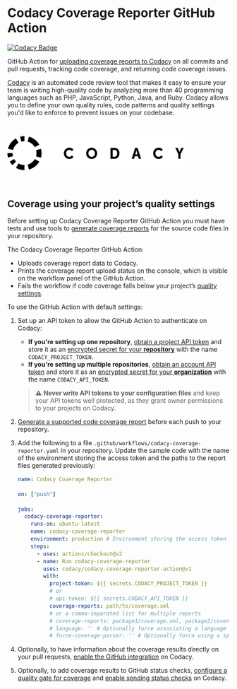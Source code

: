 # Codacy Coverage Reporter GitHub Action

[![Codacy Badge](https://app.codacy.com/project/badge/Grade/db5eda4c50b24c008b2c19f1117c9cef)](https://www.codacy.com/gh/codacy/codacy-coverage-reporter-action/dashboard?utm_source=github.com&amp;utm_medium=referral&amp;utm_content=codacy/codacy-coverage-reporter-action&amp;utm_campaign=Badge_Grade)

GitHub Action for [uploading coverage reports to Codacy](https://docs.codacy.com/coverage-reporter/#uploading-coverage) on all commits and pull requests, tracking code coverage, and returning code coverage issues.

[Codacy](https://www.codacy.com/) is an automated code review tool that makes it easy to ensure your team is writing high-quality code by analyzing more than 40 programming languages such as PHP, JavaScript, Python, Java, and Ruby. Codacy allows you to define your own quality rules, code patterns and quality settings you'd like to enforce to prevent issues on your codebase.

<br/>

<a href="https://www.codacy.com" target="_blank"><img src="images/codacy-logo.svg" alt="Codacy" width="400"/></a>

<br/>

## Coverage using your project’s quality settings

Before setting up Codacy Coverage Reporter GitHub Action you must have tests and use tools to [generate coverage reports](https://docs.codacy.com/coverage-reporter/#generating-coverage) for the source code files in your repository.

The Codacy Coverage Reporter GitHub Action:

-   Uploads coverage report data to Codacy.
-   Prints the coverage report upload status on the console, which is visible on the workflow panel of the GitHub Action.
-   Fails the workflow if code coverage falls below your project’s [quality settings](https://docs.codacy.com/repositories-configure/adjusting-quality-settings/#gates).

To use the GitHub Action with default settings:

1.  Set up an API token to allow the GitHub Action to authenticate on Codacy:

    -   **If you're setting up one repository**, [obtain a project API token](https://docs.codacy.com/codacy-api/api-tokens/#project-api-tokens) and store it as an [encrypted secret for your **repository**](https://docs.github.com/actions/reference/encrypted-secrets#creating-encrypted-secrets-for-a-repository) with the name `CODACY_PROJECT_TOKEN`.
    -   **If you're setting up multiple repositories**, [obtain an account API token](https://docs.codacy.com/codacy-api/api-tokens/#account-api-tokens) and store it as an [encrypted secret for your **organization**](https://docs.github.com/en/actions/reference/encrypted-secrets#creating-encrypted-secrets-for-an-organization) with the name `CODACY_API_TOKEN`.

    > ⚠️ **Never write API tokens to your configuration files** and keep your API tokens well protected, as they grant owner permissions to your projects on Codacy.

2.  [Generate a supported code coverage report](https://docs.codacy.com/coverage-reporter/#adding-coverage-to-your-repository) before each push to your repository.

3.  Add the following to a file `.github/workflows/codacy-coverage-reporter.yaml` in your repository. Update the sample code with the name of the environment storing the access token and the paths to the report files generated previously:

     ```yaml
     name: Codacy Coverage Reporter

     on: ["push"]

     jobs:
       codacy-coverage-reporter:
         runs-on: ubuntu-latest
         name: codacy-coverage-reporter
         environment: production # Environment storing the access token
         steps:
           - uses: actions/checkout@v2
           - name: Run codacy-coverage-reporter
             uses: codacy/codacy-coverage-reporter-action@v1
             with:
               project-token: ${{ secrets.CODACY_PROJECT_TOKEN }}
               # or
               # api-token: ${{ secrets.CODACY_API_TOKEN }}
               coverage-reports: path/to/coverage.xml
               # or a comma-separated list for multiple reports
               # coverage-reports: package1/coverage.xml, package2/coverage.xml
               # language: '' # Optionally force associating a language with your coverage report
               # force-coverage-parser: '' # Optionally force using a specific coverage report parser
    ```

4.  Optionally, to have information about the coverage results directly on your pull requests, [enable the GitHub integration](https://docs.codacy.com/repositories-configure/integrations/github-integration/) on Codacy.

5.  Optionally, to add coverage results to GitHub status checks, [configure a quality gate for coverage](https://docs.codacy.com/repositories-configure/integrations/github-integration/#status-checks) and [enable sending status checks](https://docs.codacy.com/repositories-configure/integrations/github-integration/#status-checks) on Codacy.
